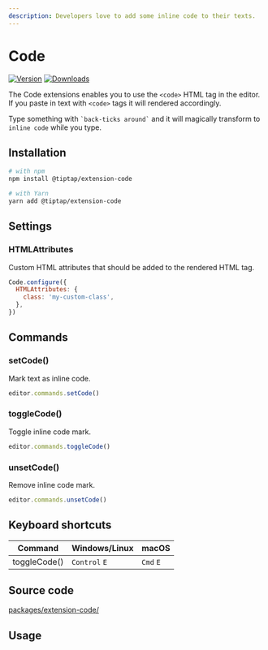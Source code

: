 ```yaml
---
description: Developers love to add some inline code to their texts.
---
```


# Code
[![Version](https://img.shields.io/npm/v/@tiptap/extension-code.svg?label=version)](https://www.npmjs.com/package/@tiptap/extension-code)
[![Downloads](https://img.shields.io/npm/dm/@tiptap/extension-code.svg)](https://npmcharts.com/compare/@tiptap/extension-code?minimal=true)

The Code extensions enables you to use the `<code>` HTML tag in the editor. If you paste in text with `<code>` tags it will rendered accordingly.

Type something with <code>\`back-ticks around\`</code> and it will magically transform to `inline code` while you type.

## Installation
```bash
# with npm
npm install @tiptap/extension-code

# with Yarn
yarn add @tiptap/extension-code
```

## Settings

### HTMLAttributes
Custom HTML attributes that should be added to the rendered HTML tag.

```js
Code.configure({
  HTMLAttributes: {
    class: 'my-custom-class',
  },
})
```

## Commands

### setCode()
Mark text as inline code.

```js
editor.commands.setCode()
```

### toggleCode()
Toggle inline code mark.

```js
editor.commands.toggleCode()
```

### unsetCode()
Remove inline code mark.

```js
editor.commands.unsetCode()
```

## Keyboard shortcuts
| Command      | Windows/Linux      | macOS          |
| ------------ | ------------------ | -------------- |
| toggleCode() | `Control`&nbsp;`E` | `Cmd`&nbsp;`E` |

## Source code
[packages/extension-code/](https://github.com/ueberdosis/tiptap/blob/main/packages/extension-code/)

## Usage
<tiptap-demo name="Marks/Code"></tiptap-demo>
